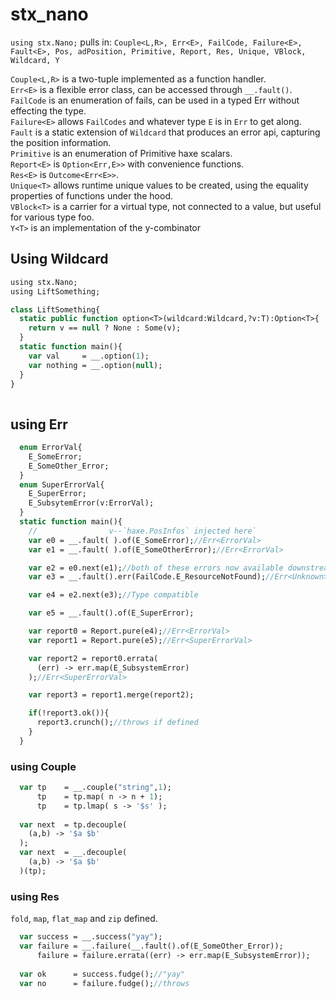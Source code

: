 # stx_nano

`using stx.Nano;` pulls in: `Couple<L,R>, Err<E>, FailCode, Failure<E>, Fault<E>, Pos, adPosition, Primitive, Report, Res, Unique, VBlock, Wildcard, Y`

`Couple<L,R>` is a two-tuple implemented as a function handler.  
`Err<E>` is a flexible error class, can be accessed through `__.fault()`.  
`FailCode` is an enumeration of fails, can be used in a typed Err<E> without effecting the type.  
`Failure<E>` allows `FailCodes` and whatever type `E` is in `Err` to get along.  
`Fault` is a static extension of `Wildcard` that produces an error api, capturing the position information.  
`Primitive` is an enumeration of Primitive haxe scalars.  
`Report<E>` is `Option<Err,E>>` with convenience functions.  
`Res<E>` is `Outcome<Err<E>>`.  
`Unique<T>` allows runtime unique values to be created, using the equality properties of functions under the hood.  
`VBlock<T>` is a carrier for a virtual type, not connected to a value, but useful for various type foo.  
`Y<T>`  is an implementation of the y-combinator  


## Using Wildcard

```haxe
using stx.Nano;
using LiftSomething;

class LiftSomething{
  static public function option<T>(wildcard:Wildcard,?v:T):Option<T>{
    return v == null ? None : Some(v);
  }
  static function main(){
    var val     = __.option(1);
    var nothing = __.option(null);
  }
}
  

```

## using Err

```haxe
  enum ErrorVal{
    E_SomeError;
    E_SomeOther_Error;
  }
  enum SuperErrorVal{
    E_SuperError;
    E_SubsytemError(v:ErrorVal);
  }
  static function main(){
    //                v--`haxe.PosInfos` injected here`
    var e0 = __.fault( ).of(E_SomeError);//Err<ErrorVal>
    var e1 = __.fault( ).of(E_SomeOtherError);//Err<ErrorVal>

    var e2 = e0.next(e1);//both of these errors now available downstream.
    var e3 = __.fault().err(FailCode.E_ResourceNotFound);//Err<Unknown>;

    var e4 = e2.next(e3);//Type compatible

    var e5 = __.fault().of(E_SuperError);

    var report0 = Report.pure(e4);//Err<ErrorVal>
    var report1 = Report.pure(e5);//Err<SuperErrorVal>

    var report2 = report0.errata(
      (err) -> err.map(E_SubsystemError)
    );//Err<SuperErrorVal>

    var report3 = report1.merge(report2);

    if(!report3.ok()){
      report3.crunch();//throws if defined
    }
  }
```

### using Couple

```haxe
  var tp    = __.couple("string",1);
      tp    = tp.map( n -> n + 1);
      tp    = tp.lmap( s -> '$s' );
      
  var next  = tp.decouple(
    (a,b) -> '$a $b'
  );
  var next  = __.decouple(
    (a,b) -> '$a $b'
  )(tp);
```

### using Res

  `fold`, `map`, `flat_map` and `zip` defined.

```haxe
  var success = __.success("yay");
  var failure = __.failure(__.fault().of(E_SomeOther_Error));
      failure = failure.errata((err) -> err.map(E_SubsystemError));
  
  var ok      = success.fudge();//"yay"
  var no      = failure.fudge();//throws
```